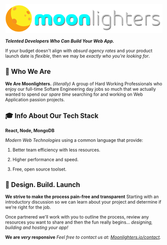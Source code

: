 <!-- MOONLIGHTERS CONTENT:START -->

<p align="center">
  <a href="https://moonlighters.io">
    <img alt="moonlighters-logo" src="./src/images/logo-light.svg"/>
  </a>
</p>

**_Telented Developers Who Can Build Your Web App._**

If your budget doesn't align with _absurd agency rates_ and your product launch
date is _flexible_, then we may be _exactly who you're looking for_.

## 💫 Who We Are

**We Are Moonlighters.** _(literally)_ A group of Hard Working Professionals who
enjoy our full-time Softare Engineering day jobs so much that we actually wanted
to spend our _spare time_ searching for and working on Web Application passion projects.

## 🎓 Info About Our Tech Stack

**React, Node, MongoDB**

_Modern Web Technologies_ using a common language that provide:

1. Better team efficiency with less resources.

2. Higher performance and speed.

3. Free, open source toolset.

## 🚀 Design. Build. Launch

**We strive to make the process pain-free and transparent**
Starting with an introductory discussion so we can learn about your
project and determine if we&apos;re right for the job.

Once partnered we&apos;ll work with you to outline the process, review
any resources you want to share and then the fun really begins...
_designing, building and hosting your app!_

**We are _very_ responsive** _Feel free to contact us at: [Moonlighters.io/contact](https://www.moonlighters.io/contact/)._

<!-- MOONLIGHTERS-CONTENT:END -->

